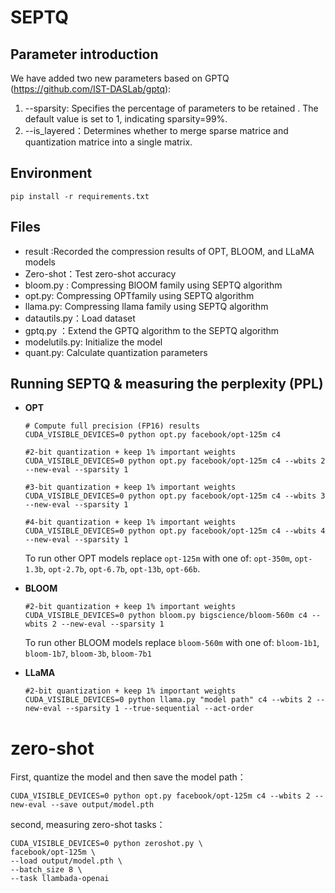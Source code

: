 # SEPTQ

## Parameter introduction

We have added two new parameters based on GPTQ (https://github.com/IST-DASLab/gptq):

1. --sparsity: Specifies the percentage of parameters to be retained . The default value is set to 1, indicating sparsity=99%.
2. --is_layered：Determines whether to merge sparse matrice and quantization matrice into a single matrix.

## Environment

```
pip install -r requirements.txt
```

## Files

- result :Recorded the compression results of OPT, BLOOM, and LLaMA models
- Zero-shot：Test zero-shot accuracy
- bloom.py : Compressing BlOOM family using SEPTQ algorithm
- opt.py: Compressing OPTfamily using SEPTQ algorithm 
- llama.py: Compressing llama family using SEPTQ algorithm
- datautils.py：Load dataset
- gptq.py ：Extend the GPTQ algorithm to the SEPTQ algorithm
- modelutils.py: Initialize the model
- quant.py: Calculate quantization parameters

## Running SEPTQ & measuring the perplexity (PPL)

- **OPT**

  ```
  # Compute full precision (FP16) results
  CUDA_VISIBLE_DEVICES=0 python opt.py facebook/opt-125m c4
  
  #2-bit quantization + keep 1% important weights
  CUDA_VISIBLE_DEVICES=0 python opt.py facebook/opt-125m c4 --wbits 2 --new-eval --sparsity 1
  
  #3-bit quantization + keep 1% important weights
  CUDA_VISIBLE_DEVICES=0 python opt.py facebook/opt-125m c4 --wbits 3 --new-eval --sparsity 1
  
  #4-bit quantization + keep 1% important weights
  CUDA_VISIBLE_DEVICES=0 python opt.py facebook/opt-125m c4 --wbits 4 --new-eval --sparsity 1
  ```

  To run other OPT models replace `opt-125m` with one of: `opt-350m`, `opt-1.3b`, `opt-2.7b`, `opt-6.7b`, `opt-13b`, `opt-66b`.

- **BLOOM**

  ```
  #2-bit quantization + keep 1% important weights
  CUDA_VISIBLE_DEVICES=0 python bloom.py bigscience/bloom-560m c4 --wbits 2 --new-eval --sparsity 1
  ```

  To run other BLOOM models replace `bloom-560m` with one of: `bloom-1b1`, `bloom-1b7`, `bloom-3b`, `bloom-7b1`

- **LLaMA**

  ```
  #2-bit quantization + keep 1% important weights
  CUDA_VISIBLE_DEVICES=0 python llama.py "model path" c4 --wbits 2 --new-eval --sparsity 1 --true-sequential --act-order 
  ```


# zero-shot

First, quantize the model and then save the model path：

```
CUDA_VISIBLE_DEVICES=0 python opt.py facebook/opt-125m c4 --wbits 2 --new-eval --save output/model.pth
```

second, measuring zero-shot tasks：

```
CUDA_VISIBLE_DEVICES=0 python zeroshot.py \
facebook/opt-125m \
--load output/model.pth \
--batch_size 8 \
--task llambada-openai
```

